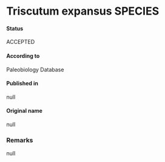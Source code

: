 Triscutum expansus SPECIES
=======

#### Status
ACCEPTED

#### According to
Paleobiology Database

#### Published in
null

#### Original name
null

### Remarks
null